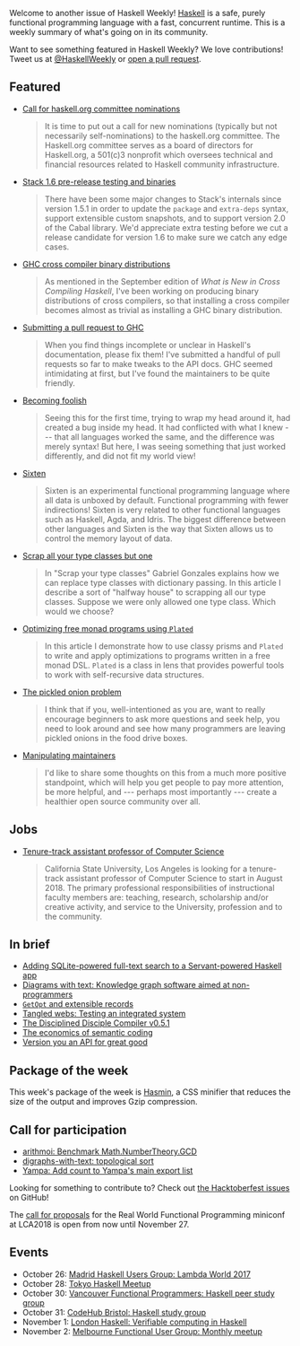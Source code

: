 <!-- 2017-10-26 -->

Welcome to another issue of Haskell Weekly!
[Haskell](https://www.haskell.org) is a safe, purely functional programming language with a fast, concurrent runtime.
This is a weekly summary of what's going on in its community.

Want to see something featured in Haskell Weekly?
We love contributions!
Tweet us at [@HaskellWeekly](https://twitter.com/haskellweekly) or [open a pull request](https://github.com/haskellweekly/haskellweekly.github.io).

## Featured

-   [Call for haskell.org committee nominations](https://mail.haskell.org/pipermail/haskell-cafe/2017-October/128060.html)

    > It is time to put out a call for new nominations (typically but not necessarily self-nominations) to the haskell.org committee. The Haskell.org committee serves as a board of directors for Haskell.org, a 501(c)3 nonprofit which oversees technical and financial resources related to Haskell community infrastructure.

-   [Stack 1.6 pre-release testing and binaries](https://groups.google.com/d/msg/haskell-stack/SEvMu1yymWk/phVkkc9VBwAJ)

    > There have been some major changes to Stack's internals since version 1.5.1 in order to update the `package` and `extra-deps` syntax, support extensible custom snapshots, and to support version 2.0 of the Cabal library. We'd appreciate extra testing before we cut a release candidate for version 1.6 to make sure we catch any edge cases.

-   [GHC cross compiler binary distributions](https://medium.com/@zw3rk/ghc-cross-compiler-binary-distributions-490bb2c0c411)

    > As mentioned in the September edition of *What is New in Cross Compiling Haskell*, I've been working on producing binary distributions of cross compilers, so that installing a cross compiler becomes almost as trivial as installing a GHC binary distribution.

-   [Submitting a pull request to GHC](https://chris-martin.org/2017/phabricator-ghc-pull-request)

    > When you find things incomplete or unclear in Haskell's documentation, please fix them! I've submitted a handful of pull requests so far to make tweaks to the API docs. GHC seemed intimidating at first, but I've found the maintainers to be quite friendly.

-   [Becoming foolish](https://hmemcpy.com/2017/10/becoming-foolish/)

    > Seeing this for the first time, trying to wrap my head around it, had created a bug inside my head. It had conflicted with what I knew --- that all languages worked the same, and the difference was merely syntax! But here, I was seeing something that just worked differently, and did not fit my world view!

-   [Sixten](https://github.com/ollef/sixten/blob/53218f727e82c07938d5e5a2d818e57f91203d56/README.md#readme)

    > Sixten is an experimental functional programming language where all data is unboxed by default. Functional programming with fewer indirections! Sixten is very related to other functional languages such as Haskell, Agda, and Idris. The biggest difference between other languages and Sixten is the way that Sixten allows us to control the memory layout of data.

-   [Scrap all your type classes but one](http://h2.jaguarpaw.co.uk/posts/scrap-all-your-typeclasses-but-one/)

    > In "Scrap your type classes" Gabriel Gonzales explains how we can replace type classes with dictionary passing. In this article I describe a sort of "halfway house" to scrapping all our type classes. Suppose we were only allowed one type class. Which would we choose?

-   [Optimizing free monad programs using `Plated`](https://qfpl.io/posts/optimising-free-with-plated/)

    > In this article I demonstrate how to use classy prisms and `Plated` to write and apply optimizations to programs written in a free monad DSL. `Plated` is a class in lens that provides powerful tools to work with self-recursive data structures.

-   [The pickled onion problem](http://argumatronic.com/posts/2017-10-22-helpers.html)

    > I think that if you, well-intentioned as you are, want to really encourage beginners to ask more questions and seek help, you need to look around and see how many programmers are leaving pickled onions in the food drive boxes.

-   [Manipulating maintainers](https://www.snoyman.com/blog/2017/10/manipulating-maintainers)

    > I'd like to share some thoughts on this from a much more positive standpoint, which will help you get people to pay more attention, be more helpful, and --- perhaps most importantly --- create a healthier open source community over all.

## Jobs

-   [Tenure-track assistant professor of Computer Science](https://www.calstatela.edu/2018/college-engineering-computer-science-technology/ecst-cs-ttf)

    > California State University, Los Angeles is looking for a tenure-track assistant professor of Computer Science to start in August 2018. The primary professional responsibilities of instructional faculty members are: teaching, research, scholarship and/or creative activity, and service to the University, profession and to the community.

## In brief

-   [Adding SQLite-powered full-text search to a Servant-powered Haskell app](https://vadosware.io/post/adding-sqlite-powered-fts-search-to-a-servant-powered-haskell-app/)
-   [Diagrams with text: Knowledge graph software aimed at non-programmers](https://github.com/JeffreyBenjaminBrown/digraphs-with-text/blob/47e4ac96c4bacd01ec35d9c9ec376cc593c5c515/README.md#readme)
-   [`GetOpt` and extensible records](https://www.schoolofhaskell.com/user/fumieval/extensible/getopt-and-extensible-records)
-   [Tangled webs: Testing an integrated system](https://mmhaskell.com/blog/2017/10/23/tangled-webs-testing-an-integrated-system)
-   [The Disciplined Disciple Compiler v0.5.1](https://disciple-devel.blogspot.com.au/2017/10/the-disciplined-disciple-compiler-v051.html)
-   [The economics of semantic coding](https://blog.isomorf.io/the-economics-of-semantic-coding-7e8fd1b421e6)
-   [Version you an API for great good](http://jxv.io/blog/2017-10-20-Version-You-an-API-for-Great-Good.html)

## Package of the week

This week's package of the week is [Hasmin](https://hackage.haskell.org/package/hasmin-1.0),
a CSS minifier that reduces the size of the output and improves Gzip compression.

## Call for participation

-   [arithmoi: Benchmark Math.NumberTheory.GCD](https://github.com/cartazio/arithmoi/issues/80)
-   [digraphs-with-text: topological sort](https://github.com/JeffreyBenjaminBrown/digraphs-with-text/issues/2)
-   [Yampa: Add count to Yampa's main export list](https://github.com/ivanperez-keera/Yampa/issues/40)

Looking for something to contribute to?
Check out [the Hacktoberfest issues](https://github.com/search?l=haskell&type=issues&state=open&q=label%3Ahacktoberfest) on GitHub!

The [call for proposals](https://linux.conf.au/programme/miniconfs/functional-programming/) for the Real World Functional Programming miniconf at LCA2018 is open from now until November 27.

## Events

-   October 26: [Madrid Haskell Users Group: Lambda World 2017](https://www.meetup.com/Haskell-MAD/events/241904145/)
-   October 28: [Tokyo Haskell Meetup](https://www.meetup.com/Tokyo-Haskell-Meetup/events/243672954/)
-   October 30: [Vancouver Functional Programmers: Haskell peer study group](https://www.meetup.com/Vancouver-Functional-Programmers/events/243897045/)
-   October 31: [CodeHub Bristol: Haskell study group](https://www.meetup.com/CodeHub-Bristol/events/244462576/)
-   November 1: [London Haskell: Verifiable computing in Haskell](https://www.meetup.com/London-Haskell/events/244273090/)
-   November 2: [Melbourne Functional User Group: Monthly meetup](https://www.meetup.com/Melbourne-Functional-User-Group-MFUG/events/243901112/)
